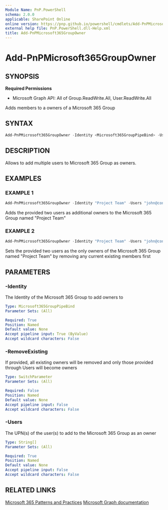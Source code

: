```yaml
---
Module Name: PnP.PowerShell
schema: 2.0.0
applicable: SharePoint Online
online version: https://pnp.github.io/powershell/cmdlets/Add-PnPMicrosoft365GroupOwner.html
external help file: PnP.PowerShell.dll-Help.xml
title: Add-PnPMicrosoft365GroupOwner
---
```

  
# Add-PnPMicrosoft365GroupOwner

## SYNOPSIS

**Required Permissions**

  *  Microsoft Graph API: All of Group.ReadWrite.All, User.ReadWrite.All

Adds members to a owners of a Microsoft 365 Group

## SYNTAX

```powershell
Add-PnPMicrosoft365GroupOwner -Identity <Microsoft365GroupPipeBind> -Users <String[]> [-RemoveExisting] [<CommonParameters>]
```

## DESCRIPTION

Allows to add multiple users to Microsoft 365 Group as owners.

## EXAMPLES

### EXAMPLE 1
```powershell
Add-PnPMicrosoft365GroupOwner -Identity "Project Team" -Users "john@contoso.onmicrosoft.com","jane@contoso.onmicrosoft.com"
```

Adds the provided two users as additional owners to the Microsoft 365 Group named "Project Team"

### EXAMPLE 2
```powershell
Add-PnPMicrosoft365GroupOwner -Identity "Project Team" -Users "john@contoso.onmicrosoft.com","jane@contoso.onmicrosoft.com" -RemoveExisting
```

Sets the provided two users as the only owners of the Microsoft 365 Group named "Project Team" by removing any current existing members first

## PARAMETERS

### -Identity
The Identity of the Microsoft 365 Group to add owners to

```yaml
Type: Microsoft365GroupPipeBind
Parameter Sets: (All)

Required: True
Position: Named
Default value: None
Accept pipeline input: True (ByValue)
Accept wildcard characters: False
```

### -RemoveExisting
If provided, all existing owners will be removed and only those provided through Users will become owners

```yaml
Type: SwitchParameter
Parameter Sets: (All)

Required: False
Position: Named
Default value: None
Accept pipeline input: False
Accept wildcard characters: False
```

### -Users
The UPN(s) of the user(s) to add to the Microsoft 365 Group as an owner

```yaml
Type: String[]
Parameter Sets: (All)

Required: True
Position: Named
Default value: None
Accept pipeline input: False
Accept wildcard characters: False
```

## RELATED LINKS

[Microsoft 365 Patterns and Practices](https://aka.ms/m365pnp)
[Microsoft Graph documentation](https://docs.microsoft.com/graph/api/group-post-members)
